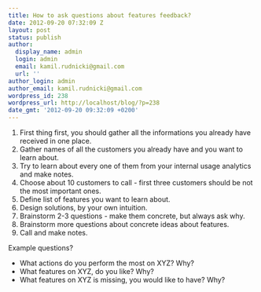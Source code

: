 ```yaml
---
title: How to ask questions about features feedback?
date: 2012-09-20 07:32:09 Z
layout: post
status: publish
author:
  display_name: admin
  login: admin
  email: kamil.rudnicki@gmail.com
  url: ''
author_login: admin
author_email: kamil.rudnicki@gmail.com
wordpress_id: 238
wordpress_url: http://localhost/blog/?p=238
date_gmt: '2012-09-20 09:32:09 +0200'
---
```


<div>
<ol>
<li><span>First thing first, you should gather all the informations you already have received in one place.</span></li>
<li><span>Gather names of all the customers you already have and you want to learn about.</span></li>
<li><span>Try to learn about every one of them from your internal usage analytics and make notes.</span></li>
<li><span>Choose about 10 customers to call - first three customers should be not the most important ones.</span></li>
<li>Define list of features you want to learn about.</li>
<li>Design solutions, by your own intuition.</li>
<li>Brainstorm 2-3 questions - make them concrete, but always ask why.</li>
<li>Brainstorm more questions about concrete ideas about features.</li>
<li>Call and make notes.</li>
</ol>
<div>Example questions?</div>
<div>
<ul>
<li>What actions do you perform the most on XYZ? Why?</li>
<li>What features on XYZ, do you like? Why?</li>
<li>What features on XYZ is missing, you would like to have? Why?</li>
</ul>
</div>
</div>

